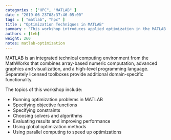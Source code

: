 ```yaml
---
categories : ["HPC", "MATLAB" ]
date : "2019-06-23T08:37:46-05:00"
tags : [ "matlab", "hpc" ]
title : "Optimization Techniques in MATLAB"
summary : "This workshop introduces applied optimization in the MATLAB environment, focusing on using the Optimization Toolbox™ and the Global Optimization Toolbox™." 
authors : [teh]
weight: 260
notes: matlab-optimization
---
```


MATLAB is an integrated technical computing environment from the MathWorks that combines array-based numeric computation, advanced graphics and visualization, and a high-level programming language. Separately licensed toolboxes provide additional domain-specific functionality.

The topics of this workshop include:

  - Running optimization problems in MATLAB
  - Specifying objective functions
  - Specifying constraints
  - Choosing solvers and algorithms
  - Evaluating results and improving performance
  - Using global optimization methods
  - Using parallel computing to speed up optimizations

